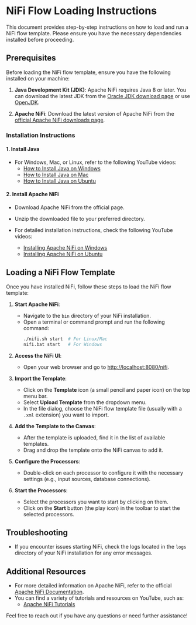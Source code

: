 # NiFi Flow Loading Instructions

This document provides step-by-step instructions on how to load and run a NiFi flow template. Please ensure you have the necessary dependencies installed before proceeding.

## Prerequisites

Before loading the NiFi flow template, ensure you have the following installed on your machine:

1. **Java Development Kit (JDK)**: Apache NiFi requires Java 8 or later. You can download the latest JDK from the [Oracle JDK download page](https://www.oracle.com/java/technologies/javase-jdk11-downloads.html) or use [OpenJDK](https://openjdk.java.net/install/).

2. **Apache NiFi**: Download the latest version of Apache NiFi from the [official Apache NiFi downloads page](https://nifi.apache.org/download.html).

### Installation Instructions

#### 1. Install Java

- For Windows, Mac, or Linux, refer to the following YouTube videos:
  - [How to Install Java on Windows](https://www.youtube.com/watch?v=p1c6XwslrJo)
  - [How to Install Java on Mac](https://www.youtube.com/watch?v=kl0j2YXNsOc)
  - [How to Install Java on Ubuntu](https://www.youtube.com/watch?v=0KeUq8kV3Sg)

#### 2. Install Apache NiFi

- Download Apache NiFi from the official page.
- Unzip the downloaded file to your preferred directory.

- For detailed installation instructions, check the following YouTube videos:
  - [Installing Apache NiFi on Windows](https://www.youtube.com/watch?v=dYhI6o-TO4c)
  - [Installing Apache NiFi on Ubuntu](https://www.youtube.com/watch?v=lsS-vb1G1t8)

## Loading a NiFi Flow Template

Once you have installed NiFi, follow these steps to load the NiFi flow template:

1. **Start Apache NiFi**:
   - Navigate to the `bin` directory of your NiFi installation.
   - Open a terminal or command prompt and run the following command:
     ```bash
     ./nifi.sh start  # For Linux/Mac
     nifi.bat start   # For Windows
     ```

2. **Access the NiFi UI**:
   - Open your web browser and go to [http://localhost:8080/nifi](http://localhost:8080/nifi).

3. **Import the Template**:
   - Click on the **Template** icon (a small pencil and paper icon) on the top menu bar.
   - Select **Upload Template** from the dropdown menu.
   - In the file dialog, choose the NiFi flow template file (usually with a `.xml` extension) you want to import.

4. **Add the Template to the Canvas**:
   - After the template is uploaded, find it in the list of available templates.
   - Drag and drop the template onto the NiFi canvas to add it.

5. **Configure the Processors**:
   - Double-click on each processor to configure it with the necessary settings (e.g., input sources, database connections).

6. **Start the Processors**:
   - Select the processors you want to start by clicking on them.
   - Click on the **Start** button (the play icon) in the toolbar to start the selected processors.

## Troubleshooting

- If you encounter issues starting NiFi, check the logs located in the `logs` directory of your NiFi installation for any error messages.

## Additional Resources

- For more detailed information on Apache NiFi, refer to the official [Apache NiFi Documentation](https://nifi.apache.org/docs.html).
- You can find a variety of tutorials and resources on YouTube, such as:
  - [Apache NiFi Tutorials](https://www.youtube.com/results?search_query=apache+nifi+tutorial)

Feel free to reach out if you have any questions or need further assistance!

